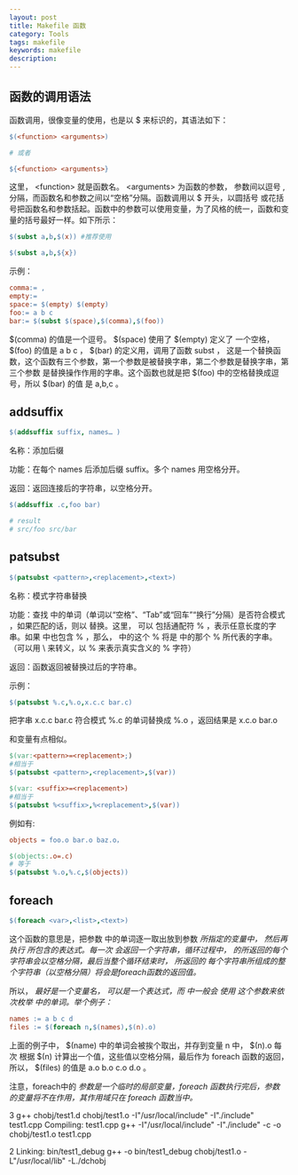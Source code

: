```yaml
---
layout: post
title: Makefile 函数
category: Tools
tags: makefile
keywords: makefile
description:
---
```


## 函数的调用语法

函数调用，很像变量的使用，也是以 $ 来标识的，其语法如下：

````makefile
$(<function> <arguments>)

# 或者

${<function> <arguments>}
````

这里， \<function\> 就是函数名。 \<arguments\> 为函数的参数， 参数间以逗号 , 分隔，而函数名和参数之间以“空格”分隔。函数调用以 \$ 开头，以圆括号 或花括号把函数名和参数括起。函数中的参数可以使用变量，为了风格的统一，函数和变量的括号最好一样。如下所示：

````makefile
$(subst a,b,$(x)) #推荐使用

$(subst a,b,${x})
````

示例：

````makefile
comma:= ,
empty:=
space:= $(empty) $(empty)
foo:= a b c
bar:= $(subst $(space),$(comma),$(foo))
````

\$(comma) 的值是一个逗号。 \$(space) 使用了 \$(empty) 定义了 一个空格， \$(foo) 的值是 a b c ， \$(bar) 的定义用，调用了函数 subst ， 这是一个替换函数，这个函数有三个参数，第一个参数是被替换字串，第二个参数是替换字串，第三个参数 是替换操作作用的字串。这个函数也就是把 \$(foo) 中的空格替换成逗号，所以 \$(bar) 的值 是 a,b,c 。

## addsuffix

````makefile
$(addsuffix suffix, names… )
````

名称：添加后缀

功能：在每个 names 后添加后缀 suffix。多个 names 用空格分开。

返回：返回连接后的字符串，以空格分开。

````makefile
$(addsuffix .c,foo bar)

# result
# src/foo src/bar
````

## patsubst

````makefile
$(patsubst <pattern>,<replacement>,<text>)
````

名称：模式字符串替换

功能：查找 <text> 中的单词（单词以“空格”、“Tab”或“回车”“换行”分隔）是否符合模式 <pattern> ，如果匹配的话，则以 <replacement> 替换。这里， <pattern> 可以 包括通配符 % ，表示任意长度的字串。如果 <replacement> 中也包含 % ，那么， <replacement> 中的这个 % 将是 <pattern> 中的那个 % 所代表的字串。 （可以用 \ 来转义，以 \% 来表示真实含义的 % 字符）

返回：函数返回被替换过后的字符串。

示例：
````makefile
$(patsubst %.c,%.o,x.c.c bar.c)
````
把字串 x.c.c bar.c 符合模式 %.c 的单词替换成 %.o ，返回结果是 x.c.o bar.o

和变量有点相似。

````makefile
$(var:<pattern>=<replacement>;)
#相当于
$(patsubst <pattern>,<replacement>,$(var))

$(var: <suffix>=<replacement>)
#相当于
$(patsubst %<suffix>,%<replacement>,$(var))
````

例如有:

````makefile
objects = foo.o bar.o baz.o，

$(objects:.o=.c)
# 等于
$(patsubst %.o,%.c,$(objects))
````

## foreach

````makefile
$(foreach <var>,<list>,<text>)
````

这个函数的意思是，把参数 <list> 中的单词逐一取出放到参数 <var> 所指定的变量中， 然后再执行 <text> 所包含的表达式。每一次 <text> 会返回一个字符串，循环过程中， <text> 的所返回的每个字符串会以空格分隔，最后当整个循环结束时， <text> 所返回的 每个字符串所组成的整个字符串（以空格分隔）将会是foreach函数的返回值。

所以， <var> 最好是一个变量名， <list> 可以是一个表达式，而 <text> 中一般会 使用 <var> 这个参数来依次枚举 <list> 中的单词。举个例子：

````makefile
names := a b c d
files := $(foreach n,$(names),$(n).o)
````

上面的例子中， $(name) 中的单词会被挨个取出，并存到变量 n 中， $(n).o 每次 根据 $(n) 计算出一个值，这些值以空格分隔，最后作为 foreach 函数的返回，所以， $(files) 的值是 a.o b.o c.o d.o 。

注意，foreach中的 <var> 参数是一个临时的局部变量，foreach 函数执行完后，参数 <var> 的变量将不在作用，其作用域只在 foreach 函数当中。





3
g++  chobj/test1.d chobj/test1.o   -I"/usr/local/include" -I"./include"   test1.cpp
Compiling: test1.cpp
g++   -I"/usr/local/include" -I"./include"   -c -o chobj/test1.o test1.cpp

2
Linking: bin/test1_debug
g++ -o bin/test1_debug chobj/test1.o -L"/usr/local/lib"  -L./dchobj


